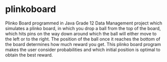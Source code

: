 # plinkoboard
Plinko Board programmed in Java
Grade 12 Data Management project which simulates a plinko board, in which you drop a ball from the top of the board, which hits pins on the way down around which the ball will either move to the left or to the right. The position of the ball once it reaches the bottom of the board determines how much reward you get. This plinko board program makes the user consider probabilities and which initial position is optimal to obtain the best reward.
